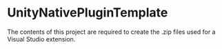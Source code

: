 # UnityNativePluginTemplate
The contents of this project are required to create the .zip files used for a Visual Studio extension. 
